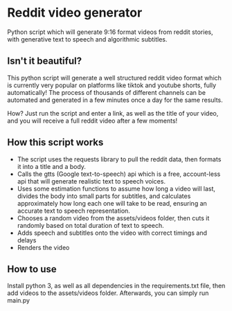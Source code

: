 # Reddit video generator
 Python script which will generate 9:16 format videos from reddit stories, with generative text to speech and algorithmic subtitles.
## Isn't it beautiful?
This python script will generate a well structured reddit video format which is currently very popular on platforms like tiktok and youtube shorts, fully automatically! The process of thousands of different channels can be automated and generated in a few minutes once a day for the same results.

How? Just run the script and enter a link, as well as the title of your video, and you will receive a full reddit video after a few moments!

## How this script works
- The script uses the requests library to pull the reddit data, then formats it into a title and a body.
- Calls the gtts (Google text-to-speech) api which is a free, account-less api that will generate realistic text to speech voices.
- Uses some estimation functions to assume how long a video will last, divides the body into small parts for subtitles, and calculates approximately how long each one will take to be read, ensuring an accurate text to speech representation.
- Chooses a random video from the assets/videos folder, then cuts it randomly based on total duration of text to speech.
- Adds speech and subtitles onto the video with correct timings and delays
- Renders the video
## How to use
Install python 3, as well as all dependencies in the requirements.txt file, then add videos to the assets/videos folder. Afterwards, you can simply run main.py 
